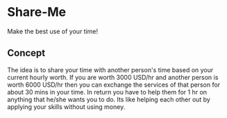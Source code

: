 # Share-Me
Make the best use of your time!

## Concept
The idea is to share your time with another person's time based on your current hourly worth. If you are worth 3000 USD/hr and another person is worth 6000 USD/hr then you can exchange the services of that person for about 30 mins in your time. In return you have to help them for 1 hr on anything that he/she wants you to do. Its like helping each other out by applying your skills without using money.
